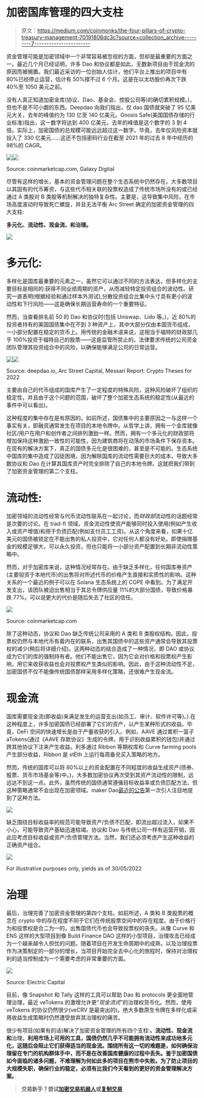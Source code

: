 # 加密国库管理的四大支柱

> 原文：<https://medium.com/coinmonks/the-four-pillars-of-crypto-treasury-management-70191806dc3c?source=collection_archive---------7----------------------->

资金管理可能是加密领域中一个非常容易被忽视的方面，但却是最重要的方面之一。最近几个月已经证明，许多 Dao 和协议都是如此，无数新项目由于现金流的原因而被搁置。我们最近采访的一位创始人估计，他们平台上推出的项目中有 80%已经停止运营，估计有 50%撑不过 6 个月。这是在以太坊股价再次下跌 40%至 1050 美元之前。

没有人真正知道加密金库(协议、Dao、基金会、控股公司等)的确切累积规模。)，但也不是不可小觑的东西。Deepdao 向我们指出，仅 dao 国债就突破了 95 亿美元大关，去年的峰值约为 130 亿至 140 亿美元。Gnosis Safe(美国国债存储的行业标准)指出，这一数字将达到 400 亿美元，去年的峰值是这个数字的 3 到 4 倍。实际上，加密国债的总规模可能远远超过这一数字。毕竟，去年仅风险资本就投入了 330 亿美元……这还不包括密码行业在截至 2021 年的过去 8 年中经历的 98%的 CAGR。

![](img/4b622baa96d563882446c95fd8c9db44.png)![](img/63a287b80ec593fd1e6cffe29475a24b.png)

Source: coinmarketcap.com, Galaxy Digital

尽管有这样的增长，基本的资金管理问题在整个生态系统中仍然存在。大多数项目以其固有的代币筹资，与这些代币相关联的投票权造成了传统市场所没有的或已经通过 A 类股对 B 类股等机制解决的独特复杂性。主要是，这导致集中风险，在市场高度波动时导致死亡螺旋，并且无法平衡 Arc Street 确定的加密资金管理的四大支柱:

**多元化、流动性、现金流、**和**治理。**

![](img/c8959ba1723ef4ab04cd16e94af872f3.png)

# **多元化:**

多样化是国库最重要的元素之一，虽然它可以通过不同的方法表达，但多样化的主要目标是相同的:获得不同业绩周期的资产，从而减轻特定投资组合的波动性。研究一直表明(根据经验和通过样本外测试),分散投资组合比集中头寸具有更小的波动性和下行风险——这是确保长期运营寿命的一个重要特征。

然而，当查看排名前 50 的 Dao 和协议时(包括 Uniswap、Lido 等。)，近 80%的投资者持有的美国国债集中在不到 3 种资产上，其中大部分仅由本国货币组成，一小部分配置在稳定的货币上。用传统的金融术语来说，这相当于福特的财政部几乎 100%投资于福特自己的股票——这是监管所禁止的。法律要求传统的公司资金团队管理其投资组合中的风险，以确保能够满足公司的日常运营。

![](img/382e74a5d8f9fa61bf6e807a073b7b8a.png)![](img/1335cb5b3e2659522466db3c4be1beec.png)

Source: deepdao.io, Arc Street Capital, Messari Report: Crypto Theses for 2022

主要由自己的代币组成的国库产生了一定程度的特殊风险，这种风险破坏了组织的稳定性，并且由于这个问题的范围，破坏了整个加密生态系统的稳定性(从最近的事件中可以看出)。

这种程度的集中存在是有原因的。如前所述，国债集中的主要原因之一与这样一个事实有关，即融资通常发生在项目的本地令牌中。从哲学上讲，拥有一个金库就像社区/用户在用户和创作者之间排列激励一样。然而，拥有一个多元化的财政部将增加保持这种激励一致性的可能性，因为建筑商将在动荡的市场条件下保存资本。在现有的解决方案下，真正的国债多元化是很困难的，甚至是不可能的。生态系统中国库的集中造成了囚徒困境，因为解除国库的流动性需要巨大的成本，导致大多数协议和 Dao 在计算其国库资产时完全排除了自己的本地令牌。这就把我们带到了加密资金管理的第二个支柱。

# **流动性:**

加密领域的流动性经常与代币流动性联系在一起讨论，而*财政部*流动性的话题经常是次要的讨论。在 trad-fi 领域，资金流动性使资产能够同时投入使用(例如产生收入或资产增值)和用于负债匹配(例如支付员工工资)。从这个角度来看，如果十亿美元的国债被锁定在不能出售的私人投资中，它对任何人都没有好处。即使捐赠基金的规模足够大，可以永久投资，但也只能将一小部分资产配置到长期非流动性策略中。

然而，对于加密库来说，这种情况经常存在。由于缺乏多样化，任何国库券资产(主要投资于本地代币)的出售将对所述代币的价格产生直接和实质性的影响。这种关系的一个最近的例子可以在 Solana 生态系统上的 COPE 中看到。为了满足开发支出，该团队被迫出售相当于其总令牌供应量 11%的大部分国债，导致价格暴跌 77%。可以说更大的代价是随后失去了社区的信任。

![](img/401459f1597376ced88727f99379ff14.png)

Source: coinmarketcap.com

除了这种动态，协议和 Dao 缺乏传统公司采用的 A 类和 B 类股权结构。因此，投票权仍然与本地代币有着内在的联系，出售其国债中的这些资产通常会导致其投票权的减少(稍后将详细介绍)。这两种动态的结合造成了一种情况，即 DAO 或协议成为它们的库的强制持有者。他们不能出售它，因为它会对价格和投票权产生影响，用它来收获收益也会对投票权产生类似的影响。因此，由于这种流动性不足，加密国债不仅不能像传统国债那样采用多样化策略，还很难产生现金流。

# **现金流**

国库需要现金流(即收益)来满足发生的运营支出(如员工、审计、软件许可等)。).在这种程度上，许多加密国债已经部署了它们的资产，以产生某种形式的收益。毕竟，DeFi 空间的快速增长是由于产量收获的引入。例如，AAVE 通过累积一篮子 aTokens(通过《AAVE 存款协议》生成的令牌，用于识别收益累积的钱包)并通过跨其他协议下注来产生收益。利多通过 Ribbon 等期权库和 Curve farming pools 产生部分收益，Ribbon 是 stEth 上运行每周备兑买入策略的地方。

然而，传统的国库可以将 80%以上的资金配置在不同程度的收益生成资产(债券、股票、货币市场基金等)中。)，大多数加密协议再次受到其资产流动性的限制，远远达不到这一点。此外，虽然传统的国债通常遵循目标收益率或负债匹配方法，但这种策略通常不会出现在加密领域。maker Dao[最近的公告](https://twitter.com/MakerDAO/status/1535290688413306881?s=20&t=8d4ukh5RdFZpOoi7HmXt1w)第一次引人注目地提到了这种方法。

![](img/09b67e3e0d39ff9964cd79c3a6de583a.png)

缺乏围绕目标收益率的规范可能导致资产/负债不匹配，即流出超过流入，如果不小心，可能导致资产基础迅速枯竭。协议和 Dao 与传统公司一样有运营开销，因此应考虑目标收益或资产/负债管理方法。当然，我们还必须考虑产生这种收益的正确资产组合。

![](img/5790ee42b118a91df695e1af769da008.png)

For illustrative purposes only, yields as of 30/05/2022

# **治理**

最后，治理完善了加密资金管理的第四个支柱。如前所述，A 类和 B 类股票的概念在 crypto 中的存在程度不同于它们在传统股票空间中的存在程度。由于价格行为和投票权是合二为一的，出售国债代币也会导致投票权的丧失。从像 Curve 和 ENS 这样的大型项目到像 Build Finance DAO 这样的小型项目，治理攻击已经成为一个越来越令人担忧的问题。随着项目在开发生命周期中的成熟，以及治理投票作为决策制定的一部分的增长，当项目开始完全去中心化的旅程时，保持对治理权利的适当控制成为一个需要考虑的非常重要的方面。

![](img/e6a7a610e4fb186d6df9823730763640.png)

Source: Electric Capital

目前，像 Snapshot 和 Tally 这样的工具可以帮助 Dao 和 protocols 更全面地管理治理，最近 veTokens 的激增允许更“*现金流式*”的治理权货币化。然而，使用 veTokens 的协议仍然很少(veCRV 是最突出的)。绝大多数原生令牌在多样化或采用收益生成策略时仍然遭受放弃其治理权的痛苦。

很少有项目(如果有的话)解决了加密资金管理的所有四个支柱:**、**流动性**、**现金流**和**治理。**利用市场上可用的工具，国债仍然几乎不可能拥有流动性来成功地多元化，这随后会阻止它们获得适当的现金流。围绕所有这一切的难题是，如何确保治理留在专门的机构群体手中，而不是在改善国库健康的过程中丢失。鉴于加密国债如今面临的诸多问题，不难理解为何如此多的项目在熊市中失败。为了防止项目的大规模失职，确保行业的稳定，必须有比我们今天看到的更好的资金管理解决方案。**

> **交易新手？尝试[加密交易机器人](/coinmonks/crypto-trading-bot-c2ffce8acb2a)或[复制交易](/coinmonks/top-10-crypto-copy-trading-platforms-for-beginners-d0c37c7d698c)**